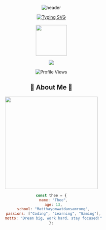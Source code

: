 <div align="center">
  
  ![header](https://capsule-render.vercel.app/api?type=waving&color=gradient&height=300&section=header&text=Thee%20Na&fontSize=90&animation=fadeIn&fontAlignY=38&desc=Student%20Developer%20|%2013%20Years%20Old&descAlignY=51&descAlign=62)

</div>

<div align="center">
  <a href="https://github.com/MyTheeNa">
    <img src="https://readme-typing-svg.demolab.com?font=Fira+Code&pause=1000&color=F75C7E&center=true&vCenter=true&width=435&lines=Hello%2C+I'm+Thee+Na+%F0%9F%91%8B;Student+at+Matthayomwatdansamrong+%F0%9F%8F%AB;Learning+and+Growing+Every+Day+%F0%9F%8C%B1" alt="Typing SVG" />
  </a>
</div>

<br>

<div align="center">
  <img src="https://media.giphy.com/media/M9gbBd9nbDrOTu1Mqx/giphy.gif" width="100"/>
  
  <p>
    <a href="https://github.com/MyTheeNa">
      <img src="https://img.shields.io/badge/MyTheeNa-%E2%9D%A4%EF%B8%8F-brightgreen?style=for-the-badge&logo=github"/>
    </a>
  </p>
  
  ![Profile Views](https://komarev.com/ghpvc/?username=MyTheeNa&style=for-the-badge&color=ff69b4)
</div>

<div align="center">
  <h2>🌟 About Me 🌟</h2>
  <img src="https://media.giphy.com/media/qgQUggAC3Pfv687qPC/giphy.gif" width="300"/>
  
  ```javascript
  const thee = {
    name: "Thee",
    age: 13,
    school: "Matthayomwatdansamrong",
    passions: ["Coding", "Learning", "Gaming"],
    motto: "Dream big, work hard, stay focused!"
  };
